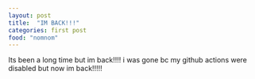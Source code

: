 ```yaml
---
layout: post
title:  "IM BACK!!!"
categories: first post
food: "nomnom"
---
```


Its been a long time but im back!!!! i was gone bc my github actions were disabled but now im back!!!!!
